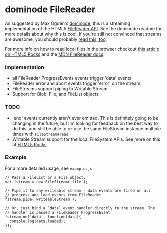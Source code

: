 # dominode FileReader

As suggested by Max Ogden's
[dominode](https://github.com/maxogden/dominode/), this is a streaming
implementation of the HTML5 [FileReader
API](http://www.w3.org/TR/FileAPI/#FileReader-interface). See the
dominode readme for more details about why this is cool. If you're still
not convinced that streams are awesome, you should
probably [read this, too](http://maxogden.com/node-streams).

For more info on how to read local files in the browser checkout [this article on
HTML5 Rocks](http://www.html5rocks.com/en/tutorials/file/dndfiles/) and
the [MDN FileReader
docs](https://developer.mozilla.org/en/DOM/FileReader).

### Implementation

* all FileReader ProgressEvents events trigger 'data' events
* FileReader error and abort events trigger 'error' on the stream
* FileStreams support piping to Writable Stream
* Support for Blob, File, and FileList objects

### TODO

* 'end' events currently aren't ever emitted. This is definitely going
  to be changing in the future, but I'm looking for feedback on the best
  way to do this, and still be able to re-use the same FileStream
  instance multiple times with `FileStream#read`.
* Writable Stream support for the local FileSystem APIs. See more on
  this at [HTML5
  Rocks](http://www.html5rocks.com/en/tutorials/file/filesystem/).

### Example

For a more detailed usage, see `example.js`

    // Pass a FileList or a File object.
    var fstream = new FileStream( file );

    // Pipe it to any writeable stream - data events are fired on all
    // progress and load events from FileReader
    fstream.pipe( writeableStream );

    // Or, just bind a `data` event handler directly to the stream. The
    // handler is passed a FileReader ProgressEvent
    fstream.on('data', function(data){
      console.log(data.loaded);
    });


